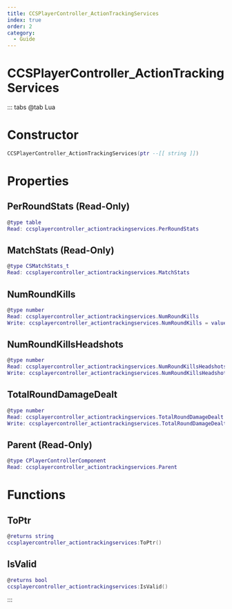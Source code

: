 ```yaml
---
title: CCSPlayerController_ActionTrackingServices
index: true
order: 2
category:
  - Guide
---
```


# CCSPlayerController_ActionTrackingServices

::: tabs
@tab Lua
# Constructor
```lua
CCSPlayerController_ActionTrackingServices(ptr --[[ string ]])
```
# Properties
## PerRoundStats (Read-Only)
```lua
@type table
Read: ccsplayercontroller_actiontrackingservices.PerRoundStats
```
## MatchStats (Read-Only)
```lua
@type CSMatchStats_t
Read: ccsplayercontroller_actiontrackingservices.MatchStats
```
## NumRoundKills 
```lua
@type number
Read: ccsplayercontroller_actiontrackingservices.NumRoundKills
Write: ccsplayercontroller_actiontrackingservices.NumRoundKills = value
```
## NumRoundKillsHeadshots 
```lua
@type number
Read: ccsplayercontroller_actiontrackingservices.NumRoundKillsHeadshots
Write: ccsplayercontroller_actiontrackingservices.NumRoundKillsHeadshots = value
```
## TotalRoundDamageDealt 
```lua
@type number
Read: ccsplayercontroller_actiontrackingservices.TotalRoundDamageDealt
Write: ccsplayercontroller_actiontrackingservices.TotalRoundDamageDealt = value
```
## Parent (Read-Only)
```lua
@type CPlayerControllerComponent
Read: ccsplayercontroller_actiontrackingservices.Parent
```
# Functions
## ToPtr
```lua
@returns string
ccsplayercontroller_actiontrackingservices:ToPtr()
```
## IsValid
```lua
@returns bool
ccsplayercontroller_actiontrackingservices:IsValid()
```

:::